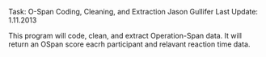 Task: O-Span Coding, Cleaning, and Extraction
Jason Gullifer
Last Update: 1.11.2013
 
This program will code, clean, and extract Operation-Span data. It will return an OSpan score eacrh participant and relavant reaction time data. 